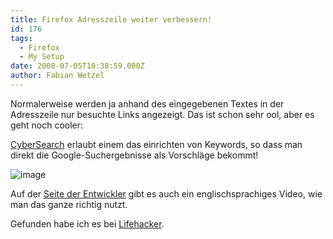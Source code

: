 ```yaml
---
title: Firefox Adresszeile weiter verbessern!
id: 176
tags:
  - Firefox
  - My Setup
date: 2008-07-05T10:38:59.000Z
author: Fabian Wetzel
---
```


Normalerweise werden ja anhand des eingegebenen Textes in der Adresszeile nur besuchte Links angezeigt. Das ist schon sehr ool, aber es geht noch cooler:

[CyberSearch](https://addons.mozilla.org/en-US/firefox/addon/7931) erlaubt einem das einrichten von Keywords, so dass man direkt die Google-Suchergebnisse als Vorschläge bekommt!

![image](https://az275061.vo.msecnd.net/blogmedia/2008/07/image13.png)

Auf der [Seite der Entwickler](http://cybernetnews.com/cybersearch/) gibt es auch ein englischsprachiges Video, wie man das ganze richtig nutzt.

Gefunden habe ich es bei [Lifehacker](http://lifehacker.com/397745/cybersearch-integrates-search-results-with-your-awesomebar).
